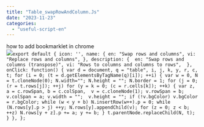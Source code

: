 ```yaml
---
title: "Table_swapRowAndColumn.Js"
date: "2023-11-23"
categories: 
  - "useful-script-en"
---
```


how to add bookmarklet in chrome  
![](https://camo.githubusercontent.com/5f21e427a7d3ee887313a4f9b1ab033e6462db47ca299bf3f7e2d81a0ce854bd/68747470733a2f2f696d672e7765626e6f74732e636f6d2f323031392f30342f447261672d616e642d44726f702d4c696e6b732d696e2d4368726f6d652e706e67)`export default { icon: '', name: { en: "Swap rows and columns", vi: "Replace rows and columns", }, description: {  en: "Swap rows and columns (transpose)", vi: "Rows to columns and columns to rows",  },  onClick: function() { var d = document, q = "table", i, j, k, y, r, c,  t; for (i = 0; (t = d.getElementsByTagName(q)[i]); ++i) { var w = 0, N = t.cloneNode(0); N.width=""; N.height = ""; N.border = 1; for (j = 0; (r = t.rows[j]); ++j) for (y = k = 0; (c = r.cells[k]); ++k) { var z, a = c.rowSpan, b = c.colSpan,  v = c.cloneNode(1); v.rowSpan = b; v.colSpan = a; v.width = "";  v.height = ""; if (!v.bgColor) v.bgColor = r.bgColor; while (w < y + b) N.insertRow(w++).p = 0; while (N.rows[y].p > j) ++y; N.rows[y].appendChild(v); for (z = 0; z < b; ++z) N.rows[y + z].p += a; y += b; } t.parentNode.replaceChild(N, t); } }, };`

